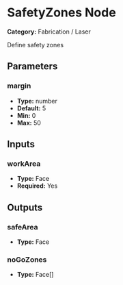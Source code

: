 
# SafetyZones Node

**Category:** Fabrication / Laser

Define safety zones

## Parameters


### margin
- **Type:** number
- **Default:** 5
- **Min:** 0
- **Max:** 50



## Inputs


### workArea
- **Type:** Face
- **Required:** Yes



## Outputs


### safeArea
- **Type:** Face



### noGoZones
- **Type:** Face[]




